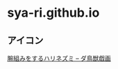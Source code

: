 # sya-ri.github.io

## アイコン

[腕組みをするハリネズミ – ダ鳥獣戯画](https://chojugiga.com/2017/05/24/da4choju24_0008)
